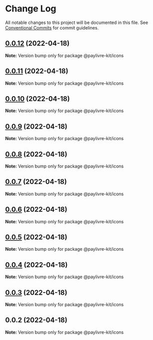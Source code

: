 # Change Log

All notable changes to this project will be documented in this file.
See [Conventional Commits](https://conventionalcommits.org) for commit guidelines.

## [0.0.12](https://github.com/ThiagoBrolly/template-library-monorepo/compare/@paylivre-kit/icons@0.0.11...@paylivre-kit/icons@0.0.12) (2022-04-18)

**Note:** Version bump only for package @paylivre-kit/icons





## [0.0.11](https://github.com/ThiagoBrolly/template-library-monorepo/compare/@paylivre-kit/icons@0.0.10...@paylivre-kit/icons@0.0.11) (2022-04-18)

**Note:** Version bump only for package @paylivre-kit/icons





## [0.0.10](https://github.com/ThiagoBrolly/template-library-monorepo/compare/@paylivre-kit/icons@0.0.9...@paylivre-kit/icons@0.0.10) (2022-04-18)

**Note:** Version bump only for package @paylivre-kit/icons





## [0.0.9](https://github.com/ThiagoBrolly/template-library-monorepo/compare/@paylivre-kit/icons@0.0.8...@paylivre-kit/icons@0.0.9) (2022-04-18)

**Note:** Version bump only for package @paylivre-kit/icons





## [0.0.8](https://github.com/ThiagoBrolly/template-library-monorepo/compare/@paylivre-kit/icons@0.0.7...@paylivre-kit/icons@0.0.8) (2022-04-18)

**Note:** Version bump only for package @paylivre-kit/icons





## [0.0.7](https://github.com/ThiagoBrolly/template-library-monorepo/compare/@paylivre-kit/icons@0.0.6...@paylivre-kit/icons@0.0.7) (2022-04-18)

**Note:** Version bump only for package @paylivre-kit/icons





## [0.0.6](https://github.com/ThiagoBrolly/template-library-monorepo/compare/@paylivre-kit/icons@0.0.5...@paylivre-kit/icons@0.0.6) (2022-04-18)

**Note:** Version bump only for package @paylivre-kit/icons





## [0.0.5](https://github.com/ThiagoBrolly/template-library-monorepo/compare/@paylivre-kit/icons@0.0.4...@paylivre-kit/icons@0.0.5) (2022-04-18)

**Note:** Version bump only for package @paylivre-kit/icons





## [0.0.4](https://github.com/ThiagoBrolly/template-library-monorepo/compare/@paylivre-kit/icons@0.0.3...@paylivre-kit/icons@0.0.4) (2022-04-18)

**Note:** Version bump only for package @paylivre-kit/icons





## [0.0.3](https://github.com/ThiagoBrolly/template-library-monorepo/compare/@paylivre-kit/icons@0.0.2...@paylivre-kit/icons@0.0.3) (2022-04-18)

**Note:** Version bump only for package @paylivre-kit/icons





## 0.0.2 (2022-04-18)

**Note:** Version bump only for package @paylivre-kit/icons
